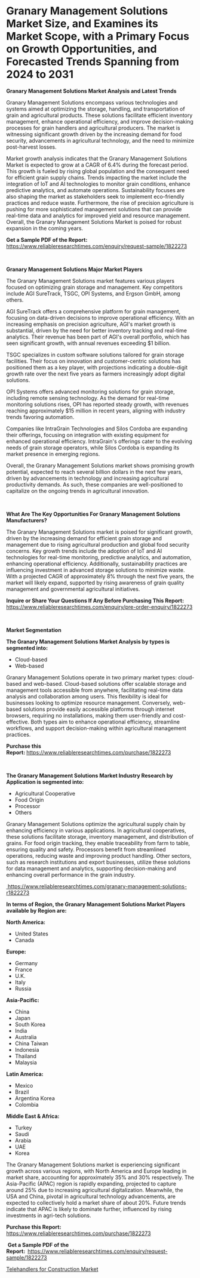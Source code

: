 <p><h1>Granary Management Solutions Market Size, and Examines its Market Scope, with a Primary Focus on Growth Opportunities, and Forecasted Trends Spanning from 2024 to 2031</h1></p><p><strong>Granary Management Solutions Market Analysis and Latest Trends</strong></p>
<p><p>Granary Management Solutions encompass various technologies and systems aimed at optimizing the storage, handling, and transportation of grain and agricultural products. These solutions facilitate efficient inventory management, enhance operational efficiency, and improve decision-making processes for grain handlers and agricultural producers. The market is witnessing significant growth driven by the increasing demand for food security, advancements in agricultural technology, and the need to minimize post-harvest losses.</p><p>Market growth analysis indicates that the Granary Management Solutions Market is expected to grow at a CAGR of 6.4% during the forecast period. This growth is fueled by rising global population and the consequent need for efficient grain supply chains. Trends impacting the market include the integration of IoT and AI technologies to monitor grain conditions, enhance predictive analytics, and automate operations. Sustainability focuses are also shaping the market as stakeholders seek to implement eco-friendly practices and reduce waste. Furthermore, the rise of precision agriculture is pushing for more sophisticated management solutions that can provide real-time data and analytics for improved yield and resource management. Overall, the Granary Management Solutions Market is poised for robust expansion in the coming years.</p></p>
<p><strong>Get a Sample PDF of the Report:&nbsp;</strong> <a href="https://www.reliableresearchtimes.com/enquiry/request-sample/1822273?utm_campaign=1735&utm_medium=2&utm_source=Github&utm_content=ia&utm_term=01112024&utm_id=granary-management-solutions">https://www.reliableresearchtimes.com/enquiry/request-sample/1822273</a></p>
<p>&nbsp;</p>
<p><strong>Granary Management Solutions Major Market Players</strong></p>
<p><p>The Granary Management Solutions market features various players focused on optimizing grain storage and management. Key competitors include AGI SureTrack, TSGC, OPI Systems, and Ergson GmbH, among others.</p><p>AGI SureTrack offers a comprehensive platform for grain management, focusing on data-driven decisions to improve operational efficiency. With an increasing emphasis on precision agriculture, AGI's market growth is substantial, driven by the need for better inventory tracking and real-time analytics. Their revenue has been part of AGI's overall portfolio, which has seen significant growth, with annual revenues exceeding $1 billion.</p><p>TSGC specializes in custom software solutions tailored for grain storage facilities. Their focus on innovation and customer-centric solutions has positioned them as a key player, with projections indicating a double-digit growth rate over the next five years as farmers increasingly adopt digital solutions.</p><p>OPI Systems offers advanced monitoring solutions for grain storage, including remote sensing technology. As the demand for real-time monitoring solutions rises, OPI has reported steady growth, with revenues reaching approximately $15 million in recent years, aligning with industry trends favoring automation.</p><p>Companies like IntraGrain Technologies and Silos Cordoba are expanding their offerings, focusing on integration with existing equipment for enhanced operational efficiency. IntraGrain's offerings cater to the evolving needs of grain storage operators, while Silos Cordoba is expanding its market presence in emerging regions.</p><p>Overall, the Granary Management Solutions market shows promising growth potential, expected to reach several billion dollars in the next few years, driven by advancements in technology and increasing agricultural productivity demands. As such, these companies are well-positioned to capitalize on the ongoing trends in agricultural innovation.</p></p>
<p>&nbsp;</p>
<p><strong>What Are The Key Opportunities For Granary Management Solutions Manufacturers?</strong></p>
<p><p>The Granary Management Solutions market is poised for significant growth, driven by the increasing demand for efficient grain storage and management due to rising agricultural production and global food security concerns. Key growth trends include the adoption of IoT and AI technologies for real-time monitoring, predictive analytics, and automation, enhancing operational efficiency. Additionally, sustainability practices are influencing investment in advanced storage solutions to minimize waste. With a projected CAGR of approximately 8% through the next five years, the market will likely expand, supported by rising awareness of grain quality management and governmental agricultural initiatives.</p></p>
<p><strong>Inquire or Share Your Questions If Any Before Purchasing This Report:</strong> <a href="https://www.reliableresearchtimes.com/enquiry/pre-order-enquiry/1822273?utm_campaign=1735&utm_medium=2&utm_source=Github&utm_content=ia&utm_term=01112024&utm_id=granary-management-solutions">https://www.reliableresearchtimes.com/enquiry/pre-order-enquiry/1822273</a></p>
<p>&nbsp;</p>
<p><strong>Market Segmentation</strong></p>
<p><strong>The Granary Management Solutions Market Analysis by types is segmented into:</strong></p>
<p><ul><li>Cloud-based</li><li>Web-based</li></ul></p>
<p><p>Granary Management Solutions operate in two primary market types: cloud-based and web-based. Cloud-based solutions offer scalable storage and management tools accessible from anywhere, facilitating real-time data analysis and collaboration among users. This flexibility is ideal for businesses looking to optimize resource management. Conversely, web-based solutions provide easily accessible platforms through internet browsers, requiring no installations, making them user-friendly and cost-effective. Both types aim to enhance operational efficiency, streamline workflows, and support decision-making within agricultural management practices.</p></p>
<p><strong>Purchase this Report:&nbsp;</strong><a href="https://www.reliableresearchtimes.com/purchase/1822273?utm_campaign=1735&utm_medium=2&utm_source=Github&utm_content=ia&utm_term=01112024&utm_id=granary-management-solutions">https://www.reliableresearchtimes.com/purchase/1822273</a></p>
<p>&nbsp;</p>
<p><strong>The Granary Management Solutions Market Industry Research by Application is segmented into:</strong></p>
<p><ul><li>Agricultural Cooperative</li><li>Food Origin</li><li>Processor</li><li>Others</li></ul></p>
<p><p>Granary Management Solutions optimize the agricultural supply chain by enhancing efficiency in various applications. In agricultural cooperatives, these solutions facilitate storage, inventory management, and distribution of grains. For food origin tracking, they enable traceability from farm to table, ensuring quality and safety. Processors benefit from streamlined operations, reducing waste and improving product handling. Other sectors, such as research institutions and export businesses, utilize these solutions for data management and analytics, supporting decision-making and enhancing overall performance in the grain industry.</p></p>
<p><a href="https://www.reliableresearchtimes.com/granary-management-solutions-r1822273?utm_campaign=1735&utm_medium=2&utm_source=Github&utm_content=ia&utm_term=01112024&utm_id=granary-management-solutions">&nbsp;https://www.reliableresearchtimes.com/granary-management-solutions-r1822273</a></p>
<p><strong>In terms of Region, the Granary Management Solutions Market Players available by Region are:</strong></p>
<p>
    <p> <strong> North America: </strong>
        <ul>
            <li>United States</li>
            <li>Canada</li>
        </ul>
        </p> 
    <p> <strong> Europe: </strong>
        <ul>
            <li>Germany</li>
            <li>France</li>
            <li>U.K.</li>
            <li>Italy</li>
            <li>Russia</li>
        </ul>
        </p> 
    <p> <strong> Asia-Pacific: </strong>
        <ul>
            <li>China</li>
            <li>Japan</li>
            <li>South Korea</li>
            <li>India</li>
            <li>Australia</li>
            <li>China Taiwan</li>
            <li>Indonesia</li>
            <li>Thailand</li>
            <li>Malaysia</li>
        </ul>
        </p> 
    <p> <strong> Latin America: </strong>
        <ul>
            <li>Mexico</li>
            <li>Brazil</li>
            <li>Argentina Korea</li>
            <li>Colombia</li>
        </ul>
        </p> 
    <p> <strong> Middle East & Africa: </strong>
        <ul>
            <li>Turkey</li>
            <li>Saudi</li>
            <li>Arabia</li>
            <li>UAE</li>
            <li>Korea</li>
        </ul>
    </p>
    </p>
<p><p>The Granary Management Solutions market is experiencing significant growth across various regions, with North America and Europe leading in market share, accounting for approximately 35% and 30% respectively. The Asia-Pacific (APAC) region is rapidly expanding, projected to capture around 25% due to increasing agricultural digitalization. Meanwhile, the USA and China, pivotal in agricultural technology advancements, are expected to collectively hold a market share of about 20%. Future trends indicate that APAC is likely to dominate further, influenced by rising investments in agri-tech solutions.</p></p>
<p><strong>Purchase this Report: </strong><a href="https://www.reliableresearchtimes.com/purchase/1822273?utm_campaign=1735&utm_medium=2&utm_source=Github&utm_content=ia&utm_term=01112024&utm_id=granary-management-solutions">https://www.reliableresearchtimes.com/purchase/1822273</a></p>
<p>&nbsp;<strong>Get a Sample PDF of the Report:&nbsp;&nbsp;</strong><a href="https://www.reliableresearchtimes.com/enquiry/request-sample/1822273?utm_campaign=1735&utm_medium=2&utm_source=Github&utm_content=ia&utm_term=01112024&utm_id=granary-management-solutions">https://www.reliableresearchtimes.com/enquiry/request-sample/1822273</a></p>
<p><strong></strong></p>
<p><p><a href="https://issuu.com/reportprime-2/docs/telehandlers-for-construction-marke_6d70978476751a?utm_campaign=1735&utm_medium=2&utm_source=Github&utm_content=ia&utm_term=01112024&utm_id=granary-management-solutions">Telehandlers for Construction Market</a></p></p>